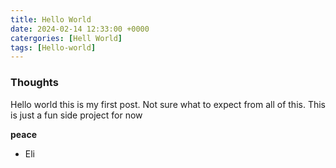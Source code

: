 ```yaml
---
title: Hello World
date: 2024-02-14 12:33:00 +0000
catergories: [Hell World]
tags: [Hello-world]
---
```


### **Thoughts**

Hello world this is my first post. Not sure what to expect from all of this. This is just a fun side project for now

**peace**

- Eli

